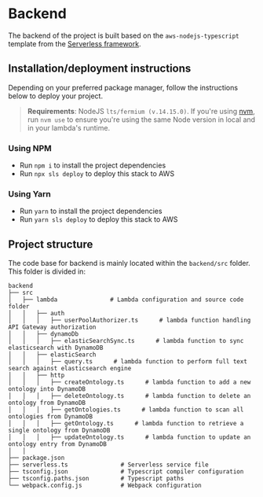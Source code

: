 # Backend

The backend of the project is built based on the `aws-nodejs-typescript` template from the [Serverless framework](https://www.serverless.com/).

## Installation/deployment instructions

Depending on your preferred package manager, follow the instructions below to deploy your project.

> **Requirements**: NodeJS `lts/fermium (v.14.15.0)`. If you're using [nvm](https://github.com/nvm-sh/nvm), run `nvm use` to ensure you're using the same Node version in local and in your lambda's runtime.

### Using NPM

- Run `npm i` to install the project dependencies
- Run `npx sls deploy` to deploy this stack to AWS

### Using Yarn

- Run `yarn` to install the project dependencies
- Run `yarn sls deploy` to deploy this stack to AWS

## Project structure

The code base for backend is mainly located within the `backend/src` folder. This folder is divided in:


```
backend
├── src
│   ├── lambda               # Lambda configuration and source code folder
│   │   ├── auth
│   │   │   ├── userPoolAuthorizer.ts      # lambda function handling API Gateway authorization
│   │   ├── dynamoDb
│   │   │   ├── elasticSearchSync.ts      # lambda function to sync elasticsearch with DynamoDB
│   │   ├── elasticSearch
│   │   │   ├── query.ts      # lambda function to perform full text search against elasticsearch engine
│   │   ├── http
│   │   │   ├── createOntology.ts      # lambda function to add a new ontology into DynamoDB
│   │   │   ├── deleteOntology.ts      # lambda function to delete an ontology from DynamoDB
│   │   │   ├── getOntologies.ts      # lambda function to scan all ontologies from DynamoDB
│   │   │   ├── getOntology.ts      # lambda function to retrieve a single ontology from DynamoDB
│   │   │   ├── updateOntology.ts      # lambda function to update an ontology entry from DynamoDB
│   │
├── package.json
├── serverless.ts               # Serverless service file
├── tsconfig.json               # Typescript compiler configuration
├── tsconfig.paths.json         # Typescript paths
└── webpack.config.js           # Webpack configuration
```

